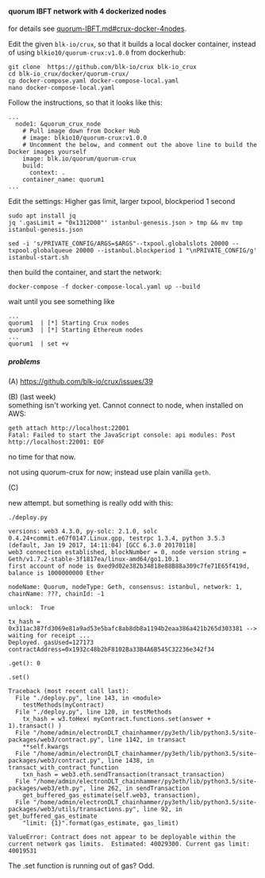 

#### quorum IBFT network with 4 dockerized nodes
for details see [quorum-IBFT.md#crux-docker-4nodes](https://gitlab.com/electronDLT/chainhammer/blob/db3ae5da577d9b9d44c2879434993f3e0d44899f/quorum-IBFT.md#crux-docker-4nodes).

Edit the given `blk-io/crux`, so that it builds a local docker container, instead of using `blkio10/quorum-crux:v1.0.0` from dockerhub:
```
git clone  https://github.com/blk-io/crux blk-io_crux
cd blk-io_crux/docker/quorum-crux/
cp docker-compose.yaml docker-compose-local.yaml
nano docker-compose-local.yaml 
```
Follow the instructions, so that it looks like this:
```
...
  node1: &quorum_crux_node
    # Pull image down from Docker Hub
    # image: blkio10/quorum-crux:v1.0.0
    # Uncomment the below, and comment out the above line to build the Docker images yourself
    image: blk.io/quorum/quorum-crux
    build:
      context: .
    container_name: quorum1
...
```
Edit the settings: Higher gas limit, larger txpool, blockperiod 1 second
```
sudo apt install jq
jq '.gasLimit = "0x1312D00"' istanbul-genesis.json > tmp && mv tmp istanbul-genesis.json

sed -i 's/PRIVATE_CONFIG/ARGS=$ARGS"--txpool.globalslots 20000 --txpool.globalqueue 20000 --istanbul.blockperiod 1 "\nPRIVATE_CONFIG/g' istanbul-start.sh 
```

then build the container, and start the network:
```
docker-compose -f docker-compose-local.yaml up --build
```

wait until you see something like

```
...
quorum1  | [*] Starting Crux nodes
quorum3  | [*] Starting Ethereum nodes
...
quorum1  | set +v
```

##### problems

(A) https://github.com/blk-io/crux/issues/39


(B) (last week)  
something isn't working yet. Cannot connect to node, when installed on AWS:

```
geth attach http://localhost:22001
Fatal: Failed to start the JavaScript console: api modules: Post http://localhost:22001: EOF
```

no time for that now. 

not using quorum-crux for now; instead use plain vanilla `geth`.


(C)

new attempt. but something is really odd with this:

```
./deploy.py 

versions: web3 4.3.0, py-solc: 2.1.0, solc 0.4.24+commit.e67f0147.Linux.gpp, testrpc 1.3.4, python 3.5.3 (default, Jan 19 2017, 14:11:04) [GCC 6.3.0 20170118]
web3 connection established, blockNumber = 0, node version string =  Geth/v1.7.2-stable-3f1817ea/linux-amd64/go1.10.1
first account of node is 0xed9d02e382b34818e88B88a309c7fe71E65f419d, balance is 1000000000 Ether

nodeName: Quorum, nodeType: Geth, consensus: istanbul, network: 1, chainName: ???, chainId: -1

unlock:  True

tx_hash =  0x311ac387fd3069e81a9ad53e5bafc8ab8db8a1194b2eaa386a421b265d303381 --> waiting for receipt ...
Deployed. gasUsed=127173 contractAddress=0x1932c48b2bF8102Ba33B4A6B545C32236e342f34

.get(): 0

.set()

Traceback (most recent call last):
  File "./deploy.py", line 143, in <module>
    testMethods(myContract)
  File "./deploy.py", line 120, in testMethods
    tx_hash = w3.toHex( myContract.functions.set(answer + 1).transact() )
  File "/home/admin/electronDLT_chainhammer/py3eth/lib/python3.5/site-packages/web3/contract.py", line 1142, in transact
    **self.kwargs
  File "/home/admin/electronDLT_chainhammer/py3eth/lib/python3.5/site-packages/web3/contract.py", line 1438, in transact_with_contract_function
    txn_hash = web3.eth.sendTransaction(transact_transaction)
  File "/home/admin/electronDLT_chainhammer/py3eth/lib/python3.5/site-packages/web3/eth.py", line 262, in sendTransaction
    get_buffered_gas_estimate(self.web3, transaction),
  File "/home/admin/electronDLT_chainhammer/py3eth/lib/python3.5/site-packages/web3/utils/transactions.py", line 92, in get_buffered_gas_estimate
    "limit: {1}".format(gas_estimate, gas_limit)
    
ValueError: Contract does not appear to be deployable within the current network gas limits.  Estimated: 40029300. Current gas limit: 40019531
```

The .set function is running out of gas? Odd.

